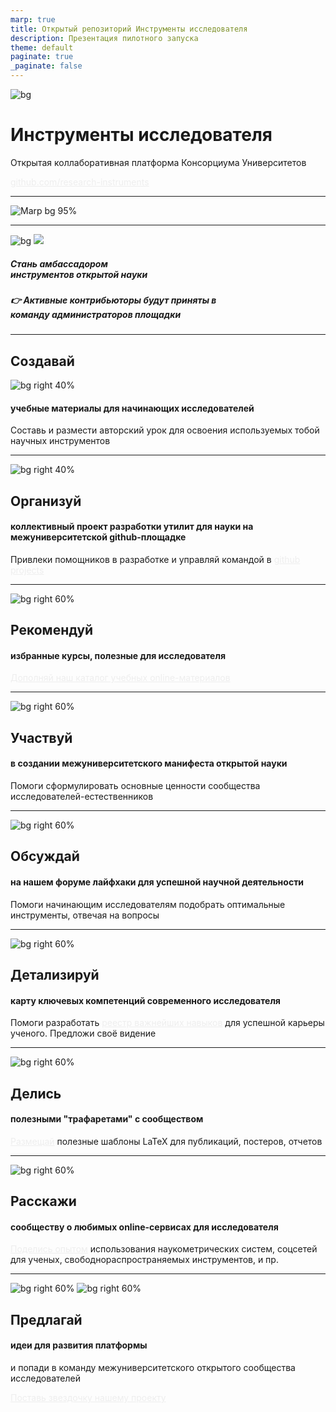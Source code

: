 ```yaml
---
marp: true
title: Открытый репозиторий Инструменты исследователя
description: Презентация пилотного запуска
theme: default
paginate: true
_paginate: false
---
```


![bg](./assets/gradient.jpg)

# <!--fit--> Инструменты исследователя

Открытая коллаборативная платформа Консорциума Университетов

[github.com/research-instruments](https://github.com/research-instruments/)

<style scoped>a { color: #eee; }</style>

---

![Marp bg 95%](./assets/site.png)

---
![bg](#123)
![](#fff)

##### <!--fit--> Стань амбассадором<br />инструментов открытой науки

##### <!--fit--> 👉 Активные контрибьюторы будут приняты в<br />  команду администраторов площадки

---
## <!-- _color: #EC5944 --> **Создавай**

![bg right 40%](./assets/college-degree-icon-3.jpg)

####  учебные материалы для начинающих исследователей
Составь и размести авторский урок для освоения используемых тобой научных инструментов

---
![bg right 40%](https://icongr.am/octicons/mark-github.svg)

## **Организуй**

#### коллективный проект разработки утилит для науки на межуниверситетской github-площадке

Привлеки помощников в разработке и управляй командой в [github projects](https://github.com/orgs/research-instruments/projects?type=beta)

---

![bg right 60%](./assets/college-degree-icon-3.jpg)

## **Рекомендуй**

#### избранные курсы, полезные для исследователя

[Дополняй наш каталог учебных online-материалов](https://research-instruments.github.io/catalogue/)

---
![bg right 60%](./assets/science.jpg)

## **Участвуй**

#### в создании межуниверситетского манифеста открытой науки

Помоги сформулировать основные ценности сообщества исследователей-естественников

---
![bg right 60%](./assets/tools.png)

## **Обсуждай**

#### на нашем форуме лайфхаки для успешной научной деятельности

Помоги начинающим исследователям подобрать оптимальные инструменты, отвечая на вопросы

---

![bg right 60%](./assets/map.jpg)

## **Детализируй**

#### карту ключевых компетенций современного исследователя

Помоги разработать [реестр важнейших навыков](https://research-instruments.github.io/skills/) для успешной карьеры ученого. Предложи своё видение

---
![bg right 60%](./assets/proto.svg)

## **Делись**

#### полезными "трафаретами" с сообществом

[Размещай](https://research-instruments.github.io/network/) полезные шаблоны LaTeX для публикаций, постеров, отчетов

---

![bg right 60%](./assets/it.svg)

## **Расскажи**

#### сообществу о любимых online-сервисах для исследователя

[Поделись опытом](https://research-instruments.github.io/network/) использования наукометрических систем, соцсетей для ученых, свободнораспространяемых инструментов, и пр.


---
![bg right 60%](./assets/idea.jpg)
![bg right 60%](./assets/GitHub_Stars.jpg)

## **Предлагай**

#### идеи для развития платформы

и попади в команду межуниверситетского открытого сообщества исследователей

[Поставь звездочку нашему проекту](https://github.com/research-instruments/research-instruments.github.io)
